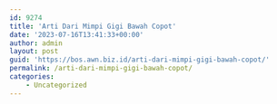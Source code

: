 ```yaml
---
id: 9274
title: 'Arti Dari Mimpi Gigi Bawah Copot'
date: '2023-07-16T13:41:33+00:00'
author: admin
layout: post
guid: 'https://bos.awn.biz.id/arti-dari-mimpi-gigi-bawah-copot/'
permalink: /arti-dari-mimpi-gigi-bawah-copot/
categories:
    - Uncategorized
---
```


